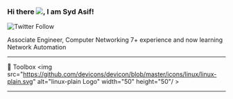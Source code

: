 ### Hi there <img src="https://raw.githubusercontent.com/MartinHeinz/MartinHeinz/master/wave.gif" width="30px">, I am Syd Asif!

![Twitter Follow](https://img.shields.io/twitter/follow/SydAsif78?style=social)

Associate Engineer, Computer Networking 7+ experience and now learning Network Automation

---

🧰 Toolbox
<img src="https://github.com/devicons/devicon/blob/master/icons/linux/linux-plain.svg" alt="linux-plain Logo" width="50" height="50"/ >

---



